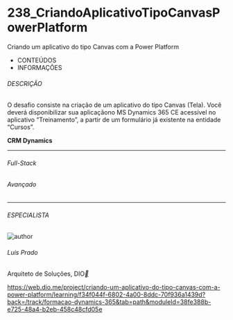 # 238_CriandoAplicativoTipoCanvasPowerPlatform
Criando um aplicativo do tipo Canvas com a Power Platform



- CONTEÚDOS
- INFORMAÇÕES

###### DESCRIÇÃO

O desafio consiste na criação de um aplicativo do tipo Canvas (Tela). Você deverá disponibilizar sua aplicaçãono MS Dynamics 365 CE acessível no aplicativo “Treinamento”, a partir de um formulário já existente na entidade “Cursos”.

**CRM Dynamics**

------

###### Full-Stack

###### Avançado

------

###### ESPECIALISTA

![author](https://hermes.digitalinnovation.one/users/author/photos/c97590f8-afc6-4ce6-aa3d-c545628ed9f2.jpg)

###### Luis Prado

Arquiteto de Soluções, DIO[**](https://www.linkedin.com/in/luis-prado-b7a71427/)



https://web.dio.me/project/criando-um-aplicativo-do-tipo-canvas-com-a-power-platform/learning/f34f044f-6802-4a00-8ddc-70f936a1439d?back=/track/formacao-dynamics-365&tab=path&moduleId=38fe388b-e725-48a4-b2eb-458c48cfd05e